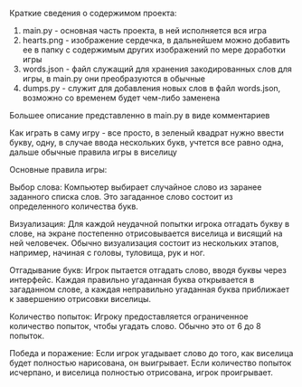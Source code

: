 Краткие сведения о содержимом проекта:
1) main.py - основная часть проекта, в ней исполняется вся игра
2) hearts.png - изображение сердечка, в дальнейшем можно добавить ее в папку с содержимым других изображений по мере
доработки игры
3) words.json - файл служащий для хранения закодированных слов для игры, в main.py они преобразуются в обычные
4) dumps.py - служит для добавления новых слов в файл words.json, возможно со временем будет чем-либо заменена

Большее описание представленно в main.py в виде комментариев

Как играть в саму игру - все просто, в зеленый квадрат нужно ввести букву, одну, в случае ввода нескольких букв, учтется
все равно одна, дальше обычные правила игры в виселицу

Основные правила игры:

Выбор слова: Компьютер выбирает случайное слово из заранее заданного списка слов. Это загаданное слово состоит из
определенного количества букв.

Визуализация: Для каждой неудачной попытки игрока отгадать букву в слове, на экране постепенно отрисовывается виселица
и висящий на ней человечек. Обычно визуализация состоит из нескольких этапов, например, начиная с головы, туловища,
рук и ног.

Отгадывание букв: Игрок пытается отгадать слово, вводя буквы через интерфейс. Каждая правильно угаданная буква
открывается в загаданном слове, а каждая неправильно угаданная буква приближает к завершению отрисовки виселицы.

Количество попыток: Игроку предоставляется ограниченное количество попыток, чтобы угадать слово.
Обычно это от 6 до 8 попыток.

Победа и поражение: Если игрок угадывает слово до того, как виселица будет полностью нарисована, он выигрывает.
Если количество попыток исчерпано, и виселица полностью отрисована, игрок проигрывает.
